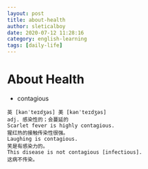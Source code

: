 ```yaml
---
layout: post
title: about-health
author: sleticalboy
date: 2020-07-12 11:28:16
category: english-learning
tags: [daily-life]
---
```


# About Health

- contagious
```
英 [kənˈteɪdʒəs] 美 [kənˈteɪdʒəs]
adj. 感染性的；会蔓延的
Scarlet fever is highly contagious.
猩红热的接触传染性很强。
Laughing is contagious.
笑是有感染力的。
This disease is not contagious [infectious].
这病不传染。
```
